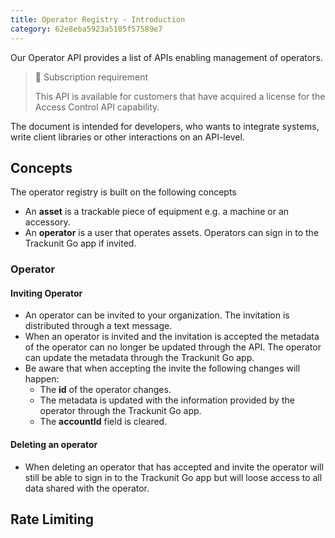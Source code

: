 ```yaml
---
title: Operator Registry - Introduction
category: 62e8eba5923a5105f57589e7
---
```

Our Operator API provides a list of APIs enabling management of operators.

> 📘 Subscription requirement
> 
> This API is available for customers that have acquired a license for the Access Control API capability.

The document is intended for developers, who wants to integrate systems, write client libraries or other interactions on an API-level.

## Concepts

The operator registry is built on the following concepts

- An **asset** is a trackable piece of equipment e.g. a machine or an accessory.
- An **operator** is a user that operates assets. Operators can sign in to the Trackunit Go app if invited.

### Operator

#### Inviting Operator

- An operator can be invited to your organization. The invitation is distributed through a text message.
- When an operator is invited and the invitation is accepted the metadata of the operator can no longer be updated through the API. The operator can update the metadata through the Trackunit Go app.
- Be aware that when accepting the invite the following changes will happen:
  - The **id** of the operator changes.
  - The metadata is updated with the information provided by the operator through the Trackunit Go app.
  - The **accountId** field is cleared.

#### Deleting an operator

- When deleting an operator that has accepted and invite the operator will still be able to sign in to the Trackunit Go app but will loose access to all data shared with the operator.

## Rate Limiting
